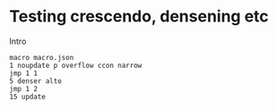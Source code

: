 # Testing crescendo, densening etc

Intro

``` composition
macro macro.json
1 noupdate p overflow ccon narrow
jmp 1 1
5 denser alto
jmp 1 2
15 update
```